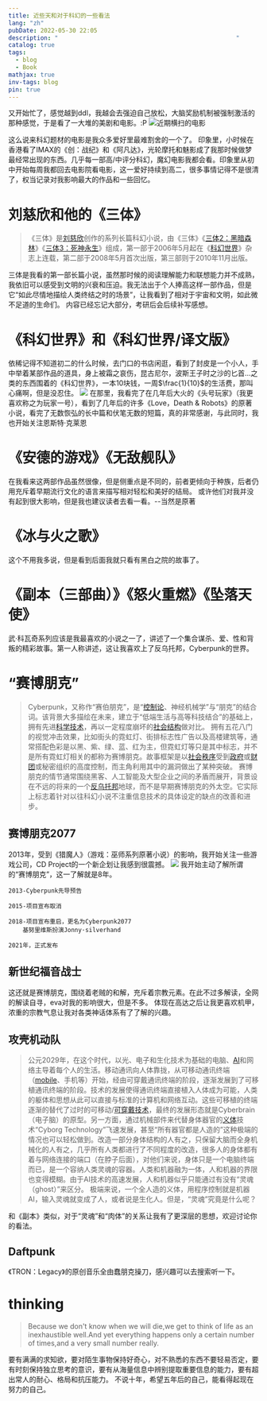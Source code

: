```yaml
---
title: 近些天和对于科幻的一些看法
lang: "zh"
pubDate: 2022-05-30 22:05
description: "                                                  "
catalog: true
tags:
  - blog
  - Book
mathjax: true
inv-tags: blog
pin: true
---
```


又开始忙了，感觉越到ddl，我越会去强迫自己放松，大脑奖励机制被强制激活的那种感觉，于是看了一大堆的美剧和电影。:P
![近期横扫的电影](https://typecho-asyncx.oss-cn-qingdao.aliyuncs.com/202205222218049.png)

这么说来科幻题材的电影是我众多爱好里最难割舍的一个了。
印象里，小时候在香港看了IMAX的《创：战纪》和《阿凡达》，光轮摩托和魅影成了我那时候做梦最经常出现的东西。几乎每一部高/中评分科幻，魔幻电影我都会看。印象里从初中开始每周我都回去电影院看电影，这一爱好持续到高二，很多事情记得不是很清了，权当记录对我影响最大的作品和一些回忆。
# 刘慈欣和他的《三体》
>《三体》是[刘慈欣](https://baike.baidu.com/item/%E5%88%98%E6%85%88%E6%AC%A3/142084)创作的系列长篇科幻小说，由《三体》《[三体2：黑暗森林](https://baike.baidu.com/item/%E4%B8%89%E4%BD%932%EF%BC%9A%E9%BB%91%E6%9A%97%E6%A3%AE%E6%9E%97/5167055)》《[三体3：死神永生](https://baike.baidu.com/item/%E4%B8%89%E4%BD%933%EF%BC%9A%E6%AD%BB%E7%A5%9E%E6%B0%B8%E7%94%9F/3469895)》组成，第一部于2006年5月起在《[科幻世界](https://baike.baidu.com/item/%E7%A7%91%E5%B9%BB%E4%B8%96%E7%95%8C/298990)》杂志上连载，第二部于2008年5月首次出版，第三部则于2010年11月出版。

三体是我看的第一部长篇小说，虽然那时候的阅读理解能力和联想能力并不成熟，我依旧可以感受到文明的兴衰和压迫。我无法出于个人捧高这样一部作品，但是它“如此尽情地描绘人类终结之时的场景”，让我看到了相对于宇宙和文明，如此微不足道的生命们。
内容已经忘记大部分，考研后会后续补写感想。
# 《科幻世界》和《科幻世界/译文版》
依稀记得不知道初二的什么时候，去门口的书店闲逛，看到了封皮是一个小人，手中举着某部作品的道具，身上被霜之哀伤，昆古尼尔，波斯王子时之沙的匕首...之类的东西围着的《科幻世界》，一本10块钱，一周$\frac{1}{10}$的生活费，那叫心痛啊，但是没忍住。
![](https://typecho-asyncx.oss-cn-qingdao.aliyuncs.com/202205222240960.png)
在那里，我看完了在几年后大火的《头号玩家》（我更喜欢称之为玩家一号），看到了几年后的许多《Love，Death & Robots》的原著小说，看完了无数恢弘的长中篇和伏笔无数的短篇，真的非常感谢，与此同时，我也开始关注恩斯特·克莱恩
# 《安德的游戏》《无敌舰队》
在我看来这两部作品虽然很像，但是侧重点是不同的，前者更倾向于种族，后者仍用充斥着早期流行文化的语言来描写相对轻松和美好的结局。
或许他们对我并没有起到很大影响，但是我也建议读者去看一看。--当然是原著
# 《冰与火之歌》
这个不用我多说，但是看到后面我就只看有黑白之院的故事了。
# 《副本（三部曲）》《怒火重燃》《坠落天使》
武·科瓦奇系列应该是我最喜欢的小说之一了，讲述了一个集合谋杀、爱、性和背叛的精彩故事。第一人称讲述，这让我喜欢上了反乌托邦，Cyberpunk的世界。
# “赛博朋克”
>Cyberpunk，又称作“赛伯朋克”，是“[控制论](https://baike.baidu.com/item/%E6%8E%A7%E5%88%B6%E8%AE%BA/1139081)、神经机械学”与“朋克”的结合词。该背景大多描绘在未来，建立于“低端生活与高等科技结合”的基础上，拥有先进[科学技术](https://baike.baidu.com/item/%E7%A7%91%E5%AD%A6%E6%8A%80%E6%9C%AF/3348043)，再以一定程度崩坏的[社会结构](https://baike.baidu.com/item/%E7%A4%BE%E4%BC%9A%E7%BB%93%E6%9E%84/82310)做对比。
拥有五花八门的视觉冲击效果，比如街头的霓虹灯、街排标志性广告以及高楼建筑等，通常搭配色彩是以黑、紫、绿、蓝、红为主，但霓虹灯等只是其中标志，并不是所有霓虹灯相关的都称为赛博朋克。故事框架是以[社会秩序](https://baike.baidu.com/item/%E7%A4%BE%E4%BC%9A%E7%A7%A9%E5%BA%8F/6157440)受到[政府](https://baike.baidu.com/item/%E6%94%BF%E5%BA%9C/1416952)或[财团](https://baike.baidu.com/item/%E8%B4%A2%E5%9B%A2/436908)或秘密组织的高度控制，而主角利用其中的漏洞做出了某种突破。
赛博朋克的情节通常围绕黑客、人工智能及大型企业之间的矛盾而展开，背景设在不远的将来的一个[反乌托邦](https://baike.baidu.com/item/%E5%8F%8D%E4%B9%8C%E6%89%98%E9%82%A6/9441528)地球，而不是早期赛博朋克的外太空。它实际上标志着针对以往科幻小说不注重信息技术的具体设定的缺点的改善和进步。

## 赛博朋克2077
2013年，受到《猎魔人》（游戏：巫师系列原著小说）的影响，我开始关注一些游戏公司，CD Project的一个新企划让我感到很震撼。
![](https://typecho-asyncx.oss-cn-qingdao.aliyuncs.com/202205222256343.png)
我开始主动了解所谓的“赛博朋克”，这一了解就是8年。
```
2013-Cyberpunk先导预告

2015-项目宣布取消

2018-项目宣布重启，更名为Cyberpunk2077
	基努里维斯扮演Jonny·silverhand
	
2021年，正式发布
```

## 新世纪福音战士
这还就是赛博朋克，围绕着老贼的和解，充斥着宗教元素。在此不过多解读，全网的解读自寻，eva对我的影响很大，但是不多。
体现在高达之后让我更喜欢机甲，浓重的宗教气息让我对各类神话体系有了了解的兴趣。
## 攻壳机动队
>公元2029年，在这个时代，以光、电子和生化技术为基础的电脑、[AI](https://baike.baidu.com/item/AI/25417)和网络主导着每个人的生活。移动通讯向人体靠拢，从可移动通讯终端（[mobile](https://baike.baidu.com/item/mobile)、手机等）开始，经由可穿戴通讯终端的阶段，逐渐发展到了可移植通讯终端的阶段。技术的发展使得通讯终端直接植入人体成为可能，人类的躯体和思想从此可以直接与标准的计算机和网络互动。这些可移植的终端逐渐的替代了过时的可移动/[可穿戴技术](https://baike.baidu.com/item/%E5%8F%AF%E7%A9%BF%E6%88%B4%E6%8A%80%E6%9C%AF/6163612)，最终的发展形态就是Cyberbrain（电子脑）的原型。另一方面，通过机械部件来代替身体器官的[义体](https://baike.baidu.com/item/%E4%B9%89%E4%BD%93)技术“Cyborg Technology”飞速发展，甚至“所有器官都是人造的”这种极端的情况也可以轻松做到。改造一部分身体结构的人有之，只保留大脑而全身机械化的人有之，几乎所有人类都进行了不同程度的改造，很多人的身体都有着与网络连接的端口（在脖子后面），对他们来说，身体只是一个电脑终端而已，是一个容纳人类灵魂的容器。人类和机器融为一体，人和机器的界限也变得模糊。由于AI技术的高速发展，人和机器似乎只能通过有没有“灵魂（ghost）”来区分。 极端来说，一个全人造的义体，用程序控制就是机器AI，输入灵魂就变成了人，或者说是生化人。但是，“灵魂”究竟是什么呢？

和《副本》类似，对于“灵魂”和“肉体”的关系让我有了更深层的思想，欢迎讨论你的看法。
## Daftpunk
《TRON：Legacy》的原创音乐全由蠢朋克操刀，感兴趣可以去搜索听一下。

# thinking

>Because we don't know when we will die,we get to think of life as an inexhaustible well.And yet everything happens only a certain number of times,and a very small number really.  

要有满满的求知欲，要对陌生事物保持好奇心，对不熟悉的东西不要轻易否定，要有时刻保持独立思考的意识，要有从海量信息中辨别提取重要信息的能力，要有超出常人的耐心、格局和抗压能力。
不说十年，希望五年后的自己，能看得起现在努力的自己。
